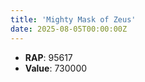 ```yaml
---
title: 'Mighty Mask of Zeus'
date: 2025-08-05T00:00:00Z
---
```

- **RAP**: 95617
- **Value**: 730000
